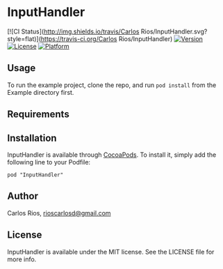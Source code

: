 # InputHandler

[![CI Status](http://img.shields.io/travis/Carlos Rios/InputHandler.svg?style=flat)](https://travis-ci.org/Carlos Rios/InputHandler)
[![Version](https://img.shields.io/cocoapods/v/InputHandler.svg?style=flat)](http://cocoadocs.org/docsets/InputHandler)
[![License](https://img.shields.io/cocoapods/l/InputHandler.svg?style=flat)](http://cocoadocs.org/docsets/InputHandler)
[![Platform](https://img.shields.io/cocoapods/p/InputHandler.svg?style=flat)](http://cocoadocs.org/docsets/InputHandler)

## Usage

To run the example project, clone the repo, and run `pod install` from the Example directory first.

## Requirements

## Installation

InputHandler is available through [CocoaPods](http://cocoapods.org). To install
it, simply add the following line to your Podfile:

    pod "InputHandler"

## Author

Carlos Rios, rioscarlosd@gmail.com

## License

InputHandler is available under the MIT license. See the LICENSE file for more info.

